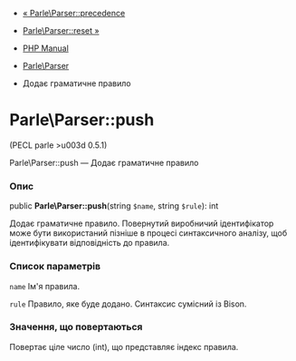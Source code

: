 - [« Parle\Parser::precedence](parle-parser.precedence.md)
- [Parle\Parser::reset »](parle-parser.reset.md)

- [PHP Manual](index.md)
- [Parle\Parser](class.parle-parser.md)
- Додає граматичне правило

# Parle\Parser::push

(PECL parle \>u003d 0.5.1)

Parle\Parser::push — Додає граматичне правило

### Опис

public **Parle\Parser::push**(string `$name`, string `$rule`): int

Додає граматичне правило. Повернутий виробничий
ідентифікатор може бути використаний пізніше в процесі синтаксичного
аналізу, щоб ідентифікувати відповідність до правила.

### Список параметрів

`name`
Ім'я правила.

`rule`
Правило, яке буде додано. Синтаксис сумісний із Bison.

### Значення, що повертаються

Повертає ціле число (int), що представляє індекс правила.
